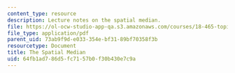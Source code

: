 ```yaml
---
content_type: resource
description: Lecture notes on the spatial median.
file: https://ol-ocw-studio-app-qa.s3.amazonaws.com/courses/18-465-topics-in-statistics-nonparametrics-and-robustness-spring-2005/64fb1ad786d5fc7157b0f30b430e7c9a_spatialmedian.pdf
file_type: application/pdf
parent_uid: 73ab9f9d-e033-354e-bf31-89bf70358f3b
resourcetype: Document
title: The Spatial Median
uid: 64fb1ad7-86d5-fc71-57b0-f30b430e7c9a
---
```

